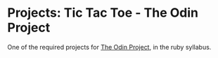 # Projects: Tic Tac Toe - The Odin Project

One of the required projects for [The Odin Project](https://www.theodinproject.com/), in the ruby syllabus.
